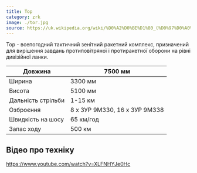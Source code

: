 ```yaml
---
title: Тор
category: zrk
image: ./tor.jpg
source: https://uk.wikipedia.org/wiki/%D0%A2%D0%BE%D1%80_(%D0%97%D0%A0%D0%9A)
---
```


Тор - всепогодний тактичний зенітний ракетний комплекс, призначений для вирішення завдань протиповітряної і протиракетної оборони на рівні дивізійної ланки.

Довжина | 7500 мм
--------- | ---------
Ширина | 3300 мм
Висота | 5100 мм
Дальність стрільби | 1-15 км
Озброєння | 8 х ЗУР 9М330, 16 х ЗУР 9М338
Швидкість на шосу | 65 км/год
Запас ходу | 500 км

## Відео про техніку

https://www.youtube.com/watch?v=XLFNHYJe0Hc